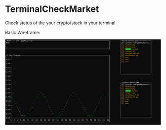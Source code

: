# TerminalCheckMarket

Check status of the your crypto/stock in your terminal

Basic Wireframe:

![Basic Wireframe Image](images/BasicWireframe.png)
